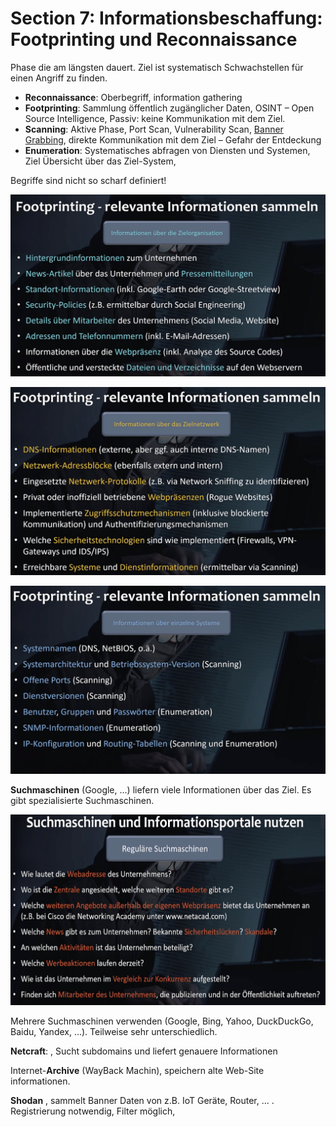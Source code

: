 # Section 7: Informationsbeschaffung: Footprinting und Reconnaissance

Phase die am längsten dauert. Ziel ist systematisch Schwachstellen für einen Angriff zu finden.

- **Reconnaissance**: Oberbegriff, information gathering
- **Footprinting**:  Sammlung öffentlich zugänglicher Daten, OSINT – Open Source Intelligence, Passiv: keine Kommunikation mit dem Ziel.
- **Scanning**: Aktive Phase, Port Scan, Vulnerability Scan, [Banner Grabbing](https://en.wikipedia.org/wiki/Banner_grabbing), direkte Kommunikation mit dem Ziel – Gefahr der Entdeckung
- **Enumeration**: Systematisches abfragen von Diensten und Systemen, Ziel Übersicht über das Ziel-System, 

Begriffe sind nicht so scharf definiert!



![image-20210106154820831](fig/image-20210106154820831.png)



![image-20210106154956212](fig/image-20210106154956212.png)



![image-20210106155122877](fig/image-20210106155122877.png)



**Suchmaschinen** (Google, ...) liefern viele Informationen über das Ziel. Es gibt spezialisierte Suchmaschinen.

![image-20210106155353393](fig/image-20210106155353393.png)



Mehrere Suchmaschinen verwenden (Google, Bing, Yahoo, DuckDuckGo, Baidu, Yandex, ...). Teilweise sehr unterschiedlich.

**Netcraft**: [](https://searchdns.netcraft.com), Sucht subdomains und liefert genauere Informationen

Internet-**Archive** (WayBack Machin), speichern alte Web-Site informationen.

**Shodan** [](https://www.shodan.io), sammelt Banner Daten von z.B. IoT Geräte, Router, ... . Registrierung notwendig, Filter möglich, 

